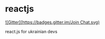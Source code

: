 reactjs
=======
[![Gitter](https://badges.gitter.im/Join Chat.svg)](https://gitter.im/dev-ua/reactjs?utm_source=badge&utm_medium=badge&utm_campaign=pr-badge&utm_content=badge)

react.js for ukrainian devs
